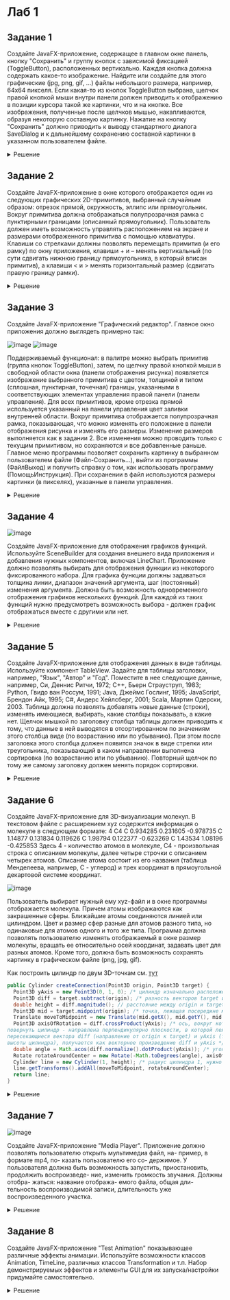 # Лаб 1

## Задание 1

Создайте JavaFX-приложение, содержащее в главном окне
панель, кнопку "Сохранить" и группу кнопок с зависимой фиксацией
(ToggleButton), расположенных вертикально. Каждая кнопка должна
содержать какое-то изображение. Найдите или создайте для этого
графические (jpg, png, gif, …) файлы небольшого размера, например,
64x64 пикселя. Если какая-то из кнопок ToggleButton выбрана, щелчок
правой кнопкой мыши внутри панели должен приводить к отображению
в позиции курсора такой же картинки, что и на кнопке. Все изображения,
полученные после щелчков мышью, накапливаются, образуя некоторую
составную картинку. Нажатие на кнопку "Сохранить" должно приводить
к выводу стандартного диалога SaveDialog и к дальнейшему
сохранению составной картинки в указанном пользователем файле. 

<details>
  <summary>Решение</summary>

  ![image](https://github.com/xarll/vpr/assets/76239707/95defb39-b55f-4dff-976c-76cdca700954)

  
  <details>
  <summary>Сцена UI</summary>
      
      public class UiMain {
  
      private final HBox root;
      ImageView imageView;
      Pane imagePane;
      ToggleGroup buttonGroup;
      VBox toggleButtonLayout;
  
      Button saveButton;
  
      UiMain(HBox root) { this.root = root; }
  
      void setup_ui() {
  
          // Панель для отображения изображений
          imagePane = new Pane();
          imagePane.minHeight(200);
          imagePane.minWidth(200);
          imagePane.setBackground(new Background(new BackgroundFill(Color.WHITE, null, null)));
          HBox.setHgrow(imagePane, Priority.ALWAYS);
  
          imageView = new ImageView();
          imagePane.getChildren().add(imageView);
          root.getChildren().add(imagePane);
  
          // Управление
          VBox control_layout = new VBox();
          control_layout.setAlignment(Pos.CENTER);
          control_layout.setMinWidth(120);
          control_layout.setSpacing(100);
          root.getChildren().add(control_layout);
  
  
          // Кнопки с img
          this.buttonGroup = new ToggleGroup();
          this.toggleButtonLayout = new VBox();
          this.toggleButtonLayout.setAlignment(Pos.CENTER);
          VBox.setMargin(this.toggleButtonLayout, new javafx.geometry.Insets(10, 10, 10, 10));
          control_layout.getChildren().add(toggleButtonLayout);
  
  
          saveButton = new Button("Сохранить");
          saveButton.setAlignment(Pos.CENTER);
          VBox.setMargin(saveButton, new javafx.geometry.Insets(10, 10, 10, 10));
          control_layout.getChildren().add(saveButton);
  
          }
      }
  </details>


  <details>
    
  <summary>Логика представления</summary>
    
        package main.views.main;
        
        import javafx.embed.swing.SwingFXUtils;
        import javafx.scene.control.ToggleButton;
        import javafx.scene.image.Image;
        import javafx.scene.image.ImageView;
        import javafx.scene.image.WritableImage;
        import javafx.scene.input.MouseButton;
        import javafx.scene.input.MouseEvent;
        import javafx.scene.layout.Pane;
        import javafx.stage.FileChooser;
        import main.controllers.MainController;
        import javafx.scene.Scene;
        import javafx.scene.layout.HBox;
        
        import javax.imageio.ImageIO;
        import java.awt.image.BufferedImage;
        import java.io.File;
        import java.io.IOException;
        import java.util.ArrayList;
        import java.util.List;
        
        
        public class MainView extends Scene {
        
        
            private final UiMain ui;
            private final MainController controller;
            private Image selectedImage;
        
            public MainView(MainController controller) {
                super(new HBox(), 400, 300);
                this.controller = controller;
        
                this.ui = new UiMain((HBox) this.getRoot());
                this.ui.setup_ui();
        
                // Регистрация событий
                this.ui.imagePane.setOnMouseClicked(this::imageViewMouseClicked);
                this.ui.saveButton.setOnMouseClicked(this::saveButtonMouseClicked);
            }
        
            private void imageViewMouseClicked(MouseEvent event) {
                if ((event.getButton() == MouseButton.SECONDARY) && (this.selectedImage != null)) {
                    ImageView newImageView = new ImageView(selectedImage);
        
                    newImageView.setLayoutX(event.getX() - 15);
                    newImageView.setLayoutY(event.getY() - 15);
        
                    ((Pane)this.ui.imageView.getParent()).getChildren().add(newImageView);
                }
            }
        
            private void saveButtonMouseClicked(MouseEvent event) {
                FileChooser fc = new FileChooser();
                fc.getExtensionFilters().add(new FileChooser.ExtensionFilter("Image files", "*.png"));
                File file = fc.showSaveDialog(null);
        
                if (file != null) {
                    WritableImage writableImage = new WritableImage((int) this.ui.imagePane.getWidth(), (int) this.ui.imagePane.getHeight());
                    this.ui.imagePane.snapshot(null, writableImage);
        
                    try {
                        BufferedImage bufferedImage = SwingFXUtils.fromFXImage(writableImage, null);
                        ImageIO.write(bufferedImage, "png", file);
                    } catch (IOException e) {
                        e.printStackTrace();
                    }
        
                }
            }
        
            public void loaded() {
                List<String> images = new ArrayList<String>();
                images.add("file:/home/jkearnsl/IdeaProjects/lab1_1/src/main/resources/close-32.png");
                images.add("file:/home/jkearnsl/IdeaProjects/lab1_1/src/main/resources/logo-64.png");
        
                for (String image_path : images) {
                    Image image = new Image(image_path);
                    ImageView imageView = new ImageView(image);
                    imageView.setFitWidth(32);
                    imageView.setFitHeight(32);
        
                    ToggleButton button = new ToggleButton();
                    button.setGraphic(imageView);
                    button.setToggleGroup(this.ui.buttonGroup);
                    this.ui.toggleButtonLayout.getChildren().add(button);
        
                    button.setOnAction(event -> {
                        if (button.isSelected()) {
                            this.selectedImage = image;
                        } else
                            this.selectedImage = null;
                    });
                }
        
            }
        }
  
  </details>
  
</details>

## Задание 2

Создайте JavaFX-приложение в окне которого
отображается один из следующих графических 2D-примитивов,
выбранный случайным образом: отрезок прямой, окружность, эллипс
или прямоугольник. Вокруг примитива должна отображаться
полупрозрачная рамка с пунктирными границами (описанный
прямоугольник). Пользователь должен иметь возможность управлять
расположением на экране и размерами отображенного примитива с
помощью клавиатуры. Клавиши со стрелками должны позволять
перемещать примитив (и его рамку) по окну приложения, клавиши + и –
менять вертикальный (по сути сдвигать нижнюю границу
прямоугольника, в который вписан примитив), а клавиши < и > менять
горизонтальный размер (сдвигать правую границу рамки). 

<details>
  <summary>Решение</summary>
  
  <details>
  <summary>main.java</summary>
  
    ```java
  
    ```
  
  </details>
  
</details>


## Задание 3

Создайте JavaFX-приложение "Графический редактор".
Главное окно приложения должно выглядеть примерно так:

![image](https://github.com/xarll/vpr/assets/76239707/a2469807-80f3-466f-bb4c-8e6dfc5c88f1)
![image](https://github.com/xarll/vpr/assets/76239707/00e8ae5a-2a81-4a26-8235-6d7bf4d930ab)

Поддерживаемый функционал: в палитре можно выбрать примитив
(группа кнопок ToggleButton), затем, по щелчку правой кнопкой мыши в
свободной области окна (панели отображения рисунка) появляется
изображение выбранного примитива с цветом, толщиной и типом
(сплошная, пунктирная, точечная) границы, указанными в
соответствующих элементах управления правой панели (панели
управления). Для всех примитивов, кроме отрезка прямой используется
указанный на панели управления цвет заливки внутренней области.
Вокруг примитива отображается полупрозрачная рамка,
показывающая, что можно изменять его положение в панели
отображения рисунка и изменять его размеры. Изменение размеров
выполняется как в задании 2. Все изменения можно проводить только с
текущим примитивом, но сохраняются и все добавленные раньше.
Главное меню программы позволяет сохранить картинку в выбранном
пользователем файле (Файл-Сохранить…), выйти из программы (ФайлВыход) и получить справку о том, как использовать программу (ПомощьИнструкция). При сохранении в файл используются размеры картинки
(в пикселях), указанные в панели управления. 

<details>
  <summary>Решение</summary>
  
  <details>
  <summary>main.java</summary>
  
    ```java
  
    ```
  
  </details>
  
</details>


## Задание 4

![image](https://github.com/xarll/vpr/assets/76239707/72d8e34f-895c-4ed8-89d1-b043db503820)


Создайте JavaFX-приложение для отображения графиков
функций. Используйте SceneBuilder для
создания внешнего вида приложения и
добавления нужных компонентов, включая
LineChart. Приложение должно позволять
выбирать для отображения функции из
некоторого фиксированного набора. Для
графика функции должны задаваться
толщина линии, диапазон значений
аргумента, шаг (постоянный) изменения
аргумента. Должна быть возможность
одновременного отображения графиков
нескольких функций. Для каждой из таких
функций нужно предусмотреть возможность выбора - должен график отображаться вместе с другими или нет.


<details>
  <summary>Решение</summary>
  
  <details>
  <summary>main.java</summary>
  
    ```java
  
    ```
  
  </details>
  
</details>


## Задание 5
Создайте JavaFX-приложение для отображения данных в
виде таблицы. Используйте компонент TableView. Задайте для таблицы
заголовки, например, "Язык", "Автор" и "Год". Поместите в нее
следующие данные, например, Си, Деннис Ритчи, 1972; C++, Бьерн
Страуструп, 1983; Python, Гвидо ван Россум, 1991; Java, Джеймс
Гослинг, 1995; JavaScript, Брендон Айк, 1995; C#, Андерс Хейлсберг,
2001; Scala, Мартин Одерски, 2003. Таблица должна позволять
добавлять новые данные (строки), изменять имеющиеся, выбирать,
какие столбцы показывать, а какие нет. Щелчок мышкой по заголовку
столбца таблицы должен приводить к тому, что данные в ней выводятся
в отсортированном по значениям этого столбца виде (по возрастанию
или по убыванию). При этом после заголовка этого столбца должен
появится значок в виде стрелки или треугольника, показывающий в
каком направлении выполнена сортировка (по возрастанию или по
убыванию). Повторный щелчок по тому же самому заголовку должен
менять порядок сортировки. 

<details>
  <summary>Решение</summary>
  
  <details>
  <summary>main.java</summary>
  
    ```java
  
    ```
  
  </details>
  
</details>



## Задание 6

Создайте JavaFX-приложение для 3D-визуализации 
молекул. В текстовом файле с расширением xyz содержится 
информация о молекуле в следующем формате:
4
C4
C  0.934285  0.231605  -0.978735
C  1.14877   0.131834   0.119626
C  1.98794   0.122377  -0.623269
C  1.43534   1.08196   -0.425853
Здесь 4 - количество атомов в молекуле, C4 - произвольная строка с 
описанием молекулы, далее четыре строчки с 
описанием четырех атомов. Описание атома состоит 
из его названия (таблица Менделеева, например, C -
углерод) и трех координат в прямоугольной 
декартовой системе координат. 

![image](https://github.com/xarll/vpr/assets/76239707/48b00e0d-fedc-40ff-8da4-7b82ff03454c)


Пользователь выбирает нужный ему xyz-файл и в окне программы 
отображается молекула. Причем атомы изображаются 
как закрашенные сферы. Ближайшие атомы 
соединяются линией или цилиндром. Цвет и размер сфер разные для 
атомов разного типа, но одинаковые для атомов одного и того же типа. 
Программа должна позволять пользователю изменять отображаемый в 
окне размер молекулы, вращать ее относительно осей координат, 
задавать цвет для разных атомов. Кроме того, должна быть 
возможность сохранять картинку в графическом файле (png, jpg, gif).

Как построить цилиндр по двум 3D-точкам см. [тут](https://fooobar.com/questions/12325117/javafx-3d-transforming-cylinder-to-defined-start-and-end-points)

```java
public Cylinder createConnection(Point3D origin, Point3D target) {
  Point3D yAxis = new Point3D(0, 1, 0); /* цилиндр изначально расположен вертикально (высота вдоль оси OY), направляющий вектор для оси OY - (0, 1, 0) */
  Point3D diff = target.subtract(origin); /* разность векторов target и origin - вектор, направленный от origin к target */
  double height = diff.magnitude(); // расстояние между origin и target - высота цилиндра 
  Point3D mid = target.midpoint(origin); /* точка, лежащая посередине между target и origin - сюда нужно переместить цилиндр (поместить его центр) */
  Translate moveToMidpoint = new Translate(mid.getX(), mid.getY(), mid.getZ());
  Point3D axisOfRotation = diff.crossProduct(yAxis); /* ось, вокруг которой нужно
повернуть цилиндр - направлена перпендикулярно плоскости, в которой лежат 
пересекающиеся вектора diff (направление от origin к target) и yAxis (текущее направление 
высоты цилиндра), получается как векторное произведение diff и yAxis */
  double angle = Math.acos(diff.normalize().dotProduct(yAxis)); /* угол поворота цилиндра - угол между нормализованным (длина равна 1) вектором diff и вектором yAxis */
  Rotate rotateAroundCenter = new Rotate(-Math.toDegrees(angle), axisOfRotation);
  Cylinder line = new Cylinder(1, height); /* радиус цилиндра 1, нужно заменить на свое значение */
  line.getTransforms().addAll(moveToMidpoint, rotateAroundCenter);
  return line;
}
```


<details>
  <summary>Решение</summary>
  
  <details>
  <summary>main.java</summary>
  
    ```java
  
    ```
  
  </details>
  
</details>


## Задание 7

![image](https://github.com/xarll/vpr/assets/76239707/ccb845f7-4ebb-4137-a9e3-74412391668f)


 Создайте JavaFX-приложение "Media Player". Приложение 
должно позволять пользователю открыть мультимедиа файл, на-
пример, в формате mp4, по-
казать пользователю его со-
держимое. У пользователя 
должна быть возможность 
запустить, приостановить, 
продолжить воспроизведе-
ние, изменить громкость 
звучания. Должны отобра-
жаться: название отобража-
емого файла, общая дли-
тельность воспроизводимой 
записи, длительность уже 
воспроизведенного участка. 

<details>
  <summary>Решение</summary>
  
  <details>
  <summary>main.java</summary>
  
    ```java
  
    ```
  
  </details>
  
</details>


## Задание 8

Создайте JavaFX-приложение "Test
Animation" показывающее различные эффекты анимации. 
Используйте возможности классов Animation, TimeLine, различных 
классов Transformation и т.п. Набор демонстрируемых эффектов и 
элементы GUI для их запуска/настройки придумайте 
самостоятельно.


<details>
  <summary>Решение</summary>
  
  <details>
  <summary>main.java</summary>
  
    ```java
  
    ```
  
  </details>
  
</details>

